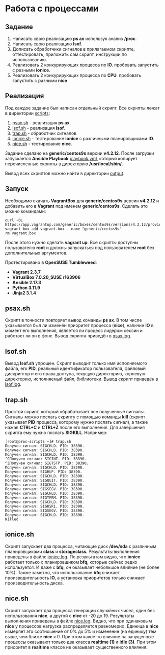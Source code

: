 # Работа с процессами

## Задание

1. Написать свою реализацию **ps ax** используя анализ **/proc**.
2. Написать свою реализацию **lsof**.
3. Дописать обработчики сигналов в прилагаемом скрипте, оттестировать, приложить сам скрипт, инструкции по использованию.
4. Реализовать 2 конкурирующих процесса по **IO**. пробовать запустить с разными **ionice**.
5. Реализовать 2 конкурирующих процесса по **CPU**. пробовать запустить с разными **nice**

## Реализация

Под каждое задание был написан отдельный скрипт. Все скрипты лежат в директории [scripts](scripts/):

1. [psax.sh](scripts/psax.sh) - реализация **ps ax**.
2. [lsof.sh](scripts/lsof.sh) - реализация **lsof**.
3. [trap.sh](scripts/trap.sh) - обработчик сигналов.
4. [ionice.sh](scripts/ionice.sh) - тестирование **ionice** с различными планировщиками **IO**.
5. [nice.sh](scripts/nice.sh) - тестирование **nice**.

Задание сделано на **generic/centos9s** версии **v4.2.12**. После загрузки запускается **Ansible Playbook** [playbook.yml](playbook.yml), который копирует перечисленные скрипты в директорию **/usr/local/sbin/**.

Вывод всех скриптов можно найти в директории [output](output/).

## Запуск

Необходимо скачать **VagrantBox** для **generic/centos9s** версии **v4.2.12** и добавить его в **Vagrant** под именем **generic/centos9s**. Сделать это можно командами:

```shell
curl -OL https://app.vagrantup.com/generic/boxes/centos9s/versions/4.3.12/providers/virtualbox/amd64/vagrant.box
vagrant box add vagrant.box --name "generic/centos9s"
rm vagrant.box
```

После этого нужно сделать **vagrant up**. Все скрипты доступны пользователю **root** и должны запускаться под пользователем **root** без дополнительных аргументов.

Протестировано в **OpenSUSE Tumbleweed**:

- **Vagrant 2.3.7**
- **VirtualBox 7.0.20_SUSE r163906**
- **Ansible 2.17.3**
- **Python 3.11.9**
- **Jinja2 3.1.4**

## psax.sh

Скрипт в точности повторяет вывод команды **ps ax**. В том числе указывается был ли изменён приоритет процесса (**nice**), наличие **IO** в момент его выполнения, является ли процесс лидером сессии и работает ли он в фоне. Вывод скрипта приведён в [psax.log](output/psax.log).

## lsof.sh

Вывод **lsof.sh** упрощён. Скрипт выводит только имя исполняемого файла, его **PID**, реальный идентификатор пользователя, файловый дискриптор и его права доступа, текущую директорию, корневую директорию, исполняемый файл, библиотеки. Вывод скрипт приведён в [lsof.log](output/lsof.log).

## trap.sh

Простой скрипт, который обрабатывает все полученные сигналы. Сигналы можно послать скрипту с помощью команды **kill** (скрипт указывает **PID** процесса, которому нужно послать сигнал), а также нажав **CTRL+C** и **CTRL+Z** после его выполнения. Для завершения скрипта ему нужно послать **SIGKILL**. Например:

```text
[root@proc-scripts ~]# trap.sh
Получен сигнал: SIGCHLD. PID: 38390.
Получен сигнал: SIGCHLD. PID: 38390.
Получен сигнал: SIGCHLD. PID: 38390.
^CПолучен сигнал: SIGINT. PID: 38390.
^ZПолучен сигнал: SIGTSTP. PID: 38390.
Получен сигнал: SIGCHLD. PID: 38390.
Получен сигнал: SIGHUP. PID: 38390.
Получен сигнал: SIGCHLD. PID: 38390.
Получен сигнал: SIGQUIT. PID: 38390.
Получен сигнал: SIGCHLD. PID: 38390.
Получен сигнал: SIGSEGV. PID: 38390.
Получен сигнал: SIGCHLD. PID: 38390.
Получен сигнал: SIGTERM. PID: 38390.
Получен сигнал: SIGCHLD. PID: 38390.
Получен сигнал: SIGUSR1. PID: 38390.
Получен сигнал: SIGSEGV. PID: 38390.
Получен сигнал: SIGCHLD. PID: 38390.
Killed
```

## ionice.sh

Скрипт запускает два процесса, читающие диск **/dev/sda** с различным планировщиками **class** и **storageclass**. Результаты выполнения приведены в файле [ionice.log](output/ionice.log). По результатам видно, что **ionice** работает только с планировщиком **bfq**, которые сейчас редко используется. И даже с **bfq**, он оказывает небольшое влияние (не более 10%). Также заметно, что использование **bfq** снижает производительность **IO**, а установка приоритетов только снижает производительность диска.

## nice.sh

Скрипт запускает два процесса генерации случайных чисел, один без использования **nice**, а другой с **nice** от -20 до 19. Результаты выполнения приведены в файле [nice.log](output/nice.log). Видно, что при одинаковым **nice** у процессов нагрузка распределяется равномерно. Единица в **nice** измеряет это соотношение от 0% до 5% и изменение (на единицу) тем выше, чем ближе **nice** к 0. При этом какое-то влияние на запущенные процессы оказывают только два класса **realtime (1)** и **idle (3)**. При этом приоритет в **realtime** классе не оказывает существенного влияния.
